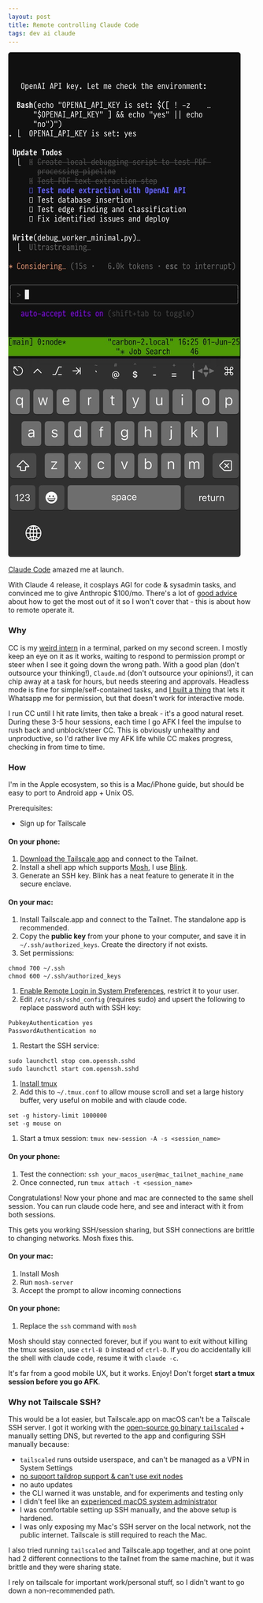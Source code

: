 ```yaml
---
layout: post
title: Remote controlling Claude Code
tags: dev ai claude
---
```


![Remote operating Claude Code from my phone](/assets/cc-remote.jpeg)

[Claude Code](https://www.anthropic.com/claude-code) amazed me at launch.

With Claude 4 release, it cosplays AGI for code & sysadmin tasks, and convinced me to give Anthropic $100/mo.
There's a lot of [good advice](https://www.anthropic.com/engineering/claude-code-best-practices) about how to get the most out of it so I won't cover that - this is about how to remote operate it.

### Why

CC is my [weird intern](https://simonwillison.net/2024/Sep/10/software-misadventures/#the-weird-intern) in a terminal, parked on my second screen.
I mostly keep an eye on it as it works, waiting to respond to permission prompt or steer when I see it going down the wrong path.
With a good plan (don't outsource your thinking!), `Claude.md` (don't outsource your opinions!), it can chip away at a task for hours, but needs steering and approvals.
Headless mode is fine for simple/self-contained tasks, and [I built a thing](https://github.com/adstastic/claude-code-whatsapp-approval) that lets it Whatsapp me for permission, but that doesn't work for interactive mode.

I run CC until I hit rate limits, then take a break - it's a good natural reset.
During these 3-5 hour sessions, each time I go AFK I feel the impulse to rush back and unblock/steer CC.
This is obviously unhealthy and unproductive, so I'd rather live my AFK life while CC makes progress, checking in from time to time.

### How

I'm in the Apple ecosystem, so this is a Mac/iPhone guide, but should be easy to port to Android app + Unix OS.

Prerequisites:
- Sign up for Tailscale

#### On your phone:
1. [Download the Tailscale app](https://tailscale.com/download) and connect to the Tailnet.
1. Install a shell app which supports [Mosh](https://mosh.org/), I use [Blink](https://blink.sh/).
1. Generate an SSH key. Blink has a neat feature to generate it in the secure enclave.

#### On your mac:
1. Install Tailscale.app and connect to the Tailnet. The standalone app is recommended.
1. Copy the **public key** from your phone to your computer, and save it in `~/.ssh/authorized_keys`. Create the directory if not exists.
1. Set permissions:
```
chmod 700 ~/.ssh
chmod 600 ~/.ssh/authorized_keys
```
1. [Enable Remote Login in System Preferences](https://support.apple.com/lt-lt/guide/mac-help/mchlp1066/mac), restrict it to your user.
1. Edit `/etc/ssh/sshd_config` (requires sudo) and upsert the following to replace password auth with SSH key:
```
PubkeyAuthentication yes
PasswordAuthentication no
```
1. Restart the SSH service:
```
sudo launchctl stop com.openssh.sshd
sudo launchctl start com.openssh.sshd
```
1. [Install tmux](https://github.com/tmux/tmux/wiki/Installing)
1. Add this to `~/.tmux.conf` to allow mouse scroll and set a large history buffer, very useful on mobile and with claude code.
```
set -g history-limit 1000000
set -g mouse on
```
1. Start a tmux session: `tmux new-session -A -s <session_name>`

#### On your phone:
1. Test the connection: `ssh your_macos_user@mac_tailnet_machine_name`
1. Once connected, run `tmux attach -t <session_name>`

Congratulations! Now your phone and mac are connected to the same shell session. You can run claude code here, and see and interact with it from both sessions.

This gets you working SSH/session sharing, but SSH connections are brittle to changing networks. Mosh fixes this.

#### On your mac:
1. Install Mosh
1. Run `mosh-server`
1. Accept the prompt to allow incoming connections

#### On your phone:
1. Replace the `ssh` command with `mosh`

Mosh should stay connected forever, but if you want to exit without killing the tmux session, use `ctrl-B D` instead of `ctrl-D`.
If you do accidentally kill the shell with claude code, resume it with `claude -c`.

It's far from a good mobile UX, but it works.
Enjoy! Don't forget **start a tmux session before you go AFK**.

### Why not Tailscale SSH?

This would be a lot easier, but Tailscale.app on macOS can't be a Tailscale SSH server.
I got it working with the [open-source go binary `tailscaled`](https://github.com/tailscale/tailscale/wiki/Tailscaled-on-macOS) + manually setting DNS, but reverted to the app and configuring SSH manually because:

- `tailscaled` runs outside userspace, and can't be managed as a VPN in System Settings
- [no support taildrop support & can't use exit nodes](https://tailscale.com/kb/1065/macos-variants#comparison-table)
- no auto updates
- the CLI warned it was unstable, and for experiments and testing only
- I didn't feel like an [experienced macOS system administrator](https://tailscale.com/kb/1065/macos-variants#open-source-tailscaled-variant)
- I was comfortable setting up SSH manually, and the above setup is hardened.
- I was only exposing my Mac's SSH server on the local network, not the public internet. Tailscale is still required to reach the Mac.

I also tried running `tailscaled` and Tailscale.app together, and at one point had 2 different connections to the tailnet from the same machine, but it was brittle and they were sharing state.

I rely on tailscale for important work/personal stuff, so I didn't want to go down a non-recommended path.
